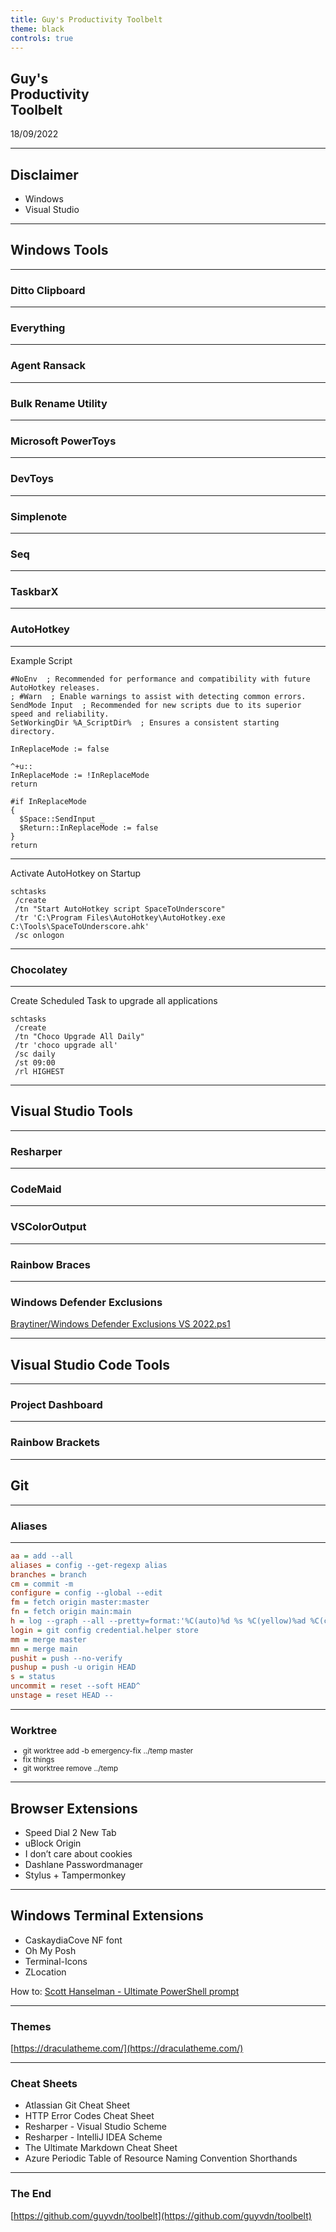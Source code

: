 ```yaml
---
title: Guy's Productivity Toolbelt
theme: black
controls: true
---
```


## Guy's <br/> Productivity <br/> Toolbelt

18/09/2022

---

## Disclaimer

- Windows <!-- .element: class="fragment" -->
- Visual Studio <!-- .element: class="fragment" -->

---

## Windows Tools

----

### Ditto Clipboard

----

### Everything

----

### Agent Ransack

----

### Bulk Rename Utility

----

### Microsoft PowerToys

----

### DevToys

----

### Simplenote

----

### Seq

----

### TaskbarX

----

### AutoHotkey

----

Example Script

```ahk[6|8-10|12-17]
#NoEnv  ; Recommended for performance and compatibility with future AutoHotkey releases.
; #Warn  ; Enable warnings to assist with detecting common errors.
SendMode Input  ; Recommended for new scripts due to its superior speed and reliability.
SetWorkingDir %A_ScriptDir%  ; Ensures a consistent starting directory.

InReplaceMode := false

^+u::
InReplaceMode := !InReplaceMode
return

#if InReplaceMode
{
  $Space::SendInput _
  $Return::InReplaceMode := false
}  
return
```

----

Activate AutoHotkey on Startup

```shell
schtasks 
 /create 
 /tn "Start AutoHotkey script SpaceToUnderscore"
 /tr 'C:\Program Files\AutoHotkey\AutoHotkey.exe C:\Tools\SpaceToUnderscore.ahk' 
 /sc onlogon
```

----

### Chocolatey

----

Create Scheduled Task to upgrade all applications

```shell
schtasks 
 /create 
 /tn "Choco Upgrade All Daily" 
 /tr 'choco upgrade all' 
 /sc daily 
 /st 09:00 
 /rl HIGHEST
```

---

## Visual Studio Tools

----

### Resharper

----

### CodeMaid

----

### VSColorOutput

----

### Rainbow Braces

----

### Windows Defender Exclusions

[Braytiner/Windows Defender Exclusions VS 2022.ps1](https://gist.github.com/Braytiner/be2497d1a06f5a9d943dc7760693d460) <!-- .element: class="fragment" -->

---

## Visual Studio Code Tools

----

### Project Dashboard

---

### Rainbow Brackets

---

## Git

----

### Aliases

----

```ini
aa = add --all
aliases = config --get-regexp alias
branches = branch
cm = commit -m
configure = config --global --edit
fm = fetch origin master:master
fn = fetch origin main:main
h = log --graph --all --pretty=format:'%C(auto)%d %s %C(yellow)%ad %C(cyan)<%an> %C(green)%h' --date='format-local:%Y-%m-%d %H:%M:%S'
login = git config credential.helper store
mm = merge master
mn = merge main
pushit = push --no-verify
pushup = push -u origin HEAD
s = status
uncommit = reset --soft HEAD^
unstage = reset HEAD --
```

----

### Worktree

<small>

* git worktree add -b emergency-fix ../temp master <!-- .element: class="fragment" -->
* fix things <!-- .element: class="fragment" -->
* git worktree remove ../temp <!-- .element: class="fragment" -->

</small>

---

## Browser Extensions

* Speed Dial 2 New Tab <!-- .element: class="fragment" -->
* uBlock Origin <!-- .element: class="fragment" -->
* I don’t care about cookies <!-- .element: class="fragment" -->
* Dashlane Passwordmanager <!-- .element: class="fragment" -->
* Stylus + Tampermonkey <!-- .element: class="fragment" -->

---

## Windows Terminal Extensions

* CaskaydiaCove NF font <!-- .element: class="fragment" -->
* Oh My Posh <!-- .element: class="fragment" -->
* Terminal-Icons <!-- .element: class="fragment" -->
* ZLocation <!-- .element: class="fragment" -->

<!-- .element -->
How to: [Scott Hanselman - Ultimate PowerShell prompt](https://www.hanselman.com/blog/my-ultimate-powershell-prompt-with-oh-my-posh-and-the-windows-terminal)
<!-- .element: class="fragment" -->

---

### Themes

[https://draculatheme.com/](https://draculatheme.com/) <!-- .element: class="fragment" -->

---

### Cheat Sheets

<!-- .element -->

* Atlassian Git Cheat Sheet
* HTTP Error Codes Cheat Sheet
* Resharper - Visual Studio Scheme
* Resharper - IntelliJ IDEA Scheme
* The Ultimate Markdown Cheat Sheet
* Azure Periodic Table of Resource Naming Convention Shorthands

<!-- .element: class="fragment" -->

---

### The End

[https://github.com/guyvdn/toolbelt](https://github.com/guyvdn/toolbelt) <!-- .element: class="fragment" -->